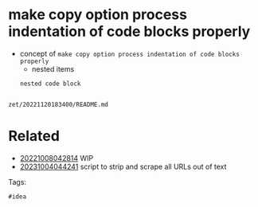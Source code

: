 # make copy option process indentation of code blocks properly

- concept of `make copy option process indentation of code blocks properly`
  - nested items
  ```
  nested code block
  ```

```
```

` zet/20221120183400/README.md `

# Related

- [20221008042814](/zet/20221008042814/README.md) WIP
- [20231004044241](/zet/20231004044241/README.md) script to strip and scrape all URLs out of text

Tags:

    #idea
